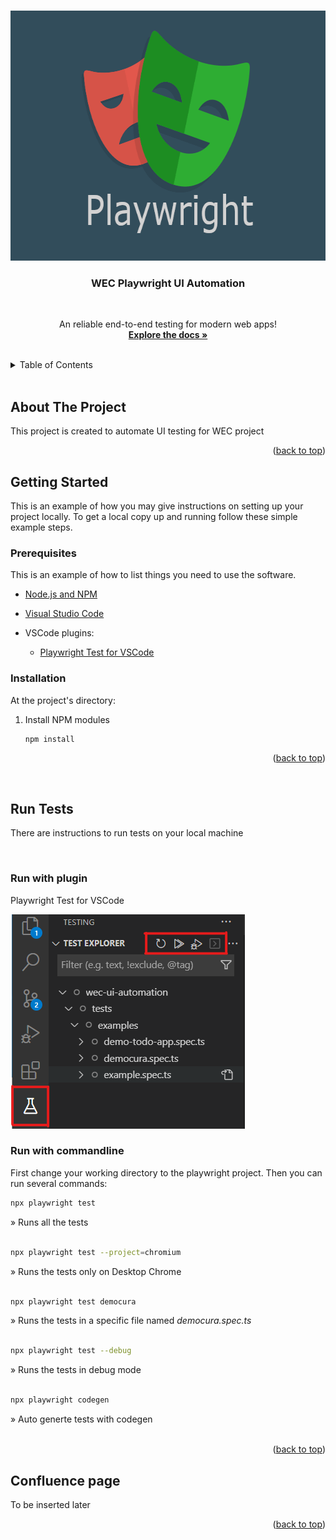 <a name="readme-top"></a>

<!-- PROJECT LOGO -->
<br />
<div align="center">
<img src="images/logo.png" alt="Logo" width="646" height="400">

  <br>
  <h3 align="center">WEC Playwright UI Automation</h3>

  <br>
  <p align="center">
    An reliable end-to-end testing for modern web apps!
    <br />
    <a href="https://playwright.dev/"><strong>Explore the docs »</strong></a>
    <br />
  </p>
</div>
<br>

<!-- TABLE OF CONTENTS -->
<details>
  <summary>Table of Contents</summary>
  <ol>
    <li>
      <a href="#about-the-project">About The Project</a>
    </li>
    <li>
      <a href="#getting-started">Getting Started</a>
      <ul>
        <li><a href="#prerequisites">Prerequisites</a></li>
        <li><a href="#installation">Installation</a></li>
      </ul>
    </li>
    <li>
      <a href="#run-tests">How to run tests</a>
      <ul>
        <li><a href="#run-with-plugin">Run tests with plugin</a></li>
        <li><a href="#run-with-commandline">Run tests with commandline</a></li>
      </ul>
    </li>
    <li><a href="#confluence-page">Confluence page</a></li>
  </ol>
</details>
<br>

<!-- ABOUT THE PROJECT -->
## About The Project
This project is created to automate UI testing for WEC project

<p align="right">(<a href="#readme-top">back to top</a>)</p>

<!-- GETTING STARTED -->
## Getting Started

This is an example of how you may give instructions on setting up your project locally.
To get a local copy up and running follow these simple example steps.

### Prerequisites

This is an example of how to list things you need to use the software.

* [Node.js and NPM](https://docs.npmjs.com/downloading-and-installing-node-js-and-npm)

* [Visual Studio Code](https://code.visualstudio.com/download)

* VSCode plugins:
  - [Playwright Test for VSCode](https://marketplace.visualstudio.com/items?itemName=ms-playwright.playwright)

### Installation

At the project's directory:

1. Install NPM modules
   ```sh
   npm install
   ```

<p align="right">(<a href="#readme-top">back to top</a>)</p>

<br>

<!-- Run tests -->
## Run Tests
There are instructions to run tests on your local machine

<br>

### Run with plugin
Playwright Test for VSCode

<img src="images/run-with-plugin.png" alt="run-with-plugin">

<br>

### Run with commandline
First change your working directory to the playwright project.
Then you can run several commands:

```sh
npx playwright test
```
» Runs all the tests
<br>
<br>

```sh
npx playwright test --project=chromium
```
» Runs the tests only on Desktop Chrome
<br>
<br>

```sh
npx playwright test democura
```
» Runs the tests in a specific file named *democura.spec.ts*
<br>
<br>

```sh
npx playwright test --debug
```
» Runs the tests in debug mode
<br>
<br>

```sh
npx playwright codegen
```
» Auto generte tests with codegen
<br>
<br>


<p align="right">(<a href="#readme-top">back to top</a>)</p>

<!-- Confluence page -->
## Confluence page
To be inserted later

<p align="right">(<a href="#readme-top">back to top</a>)</p>

